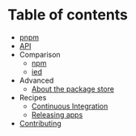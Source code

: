 # Table of contents

* [pnpm](../README.md)
* [API](api.md)
* Comparison
  * [npm](vs-npm.md)
  * [ied](vs-ied.md)
* Advanced
  * [About the package store](about-the-package-store.md)
* Recipes
  * [Continuous Integration](recipes/continuous-integration.md)
  * [Releasing apps](recipes/releasing-apps.md)
* [Contributing](../CONTRIBUTING.md)
